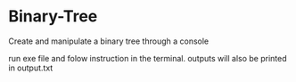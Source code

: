 # Binary-Tree
Create and manipulate a binary tree through a console

run exe file and folow instruction in the terminal.
outputs will also be printed in output.txt
